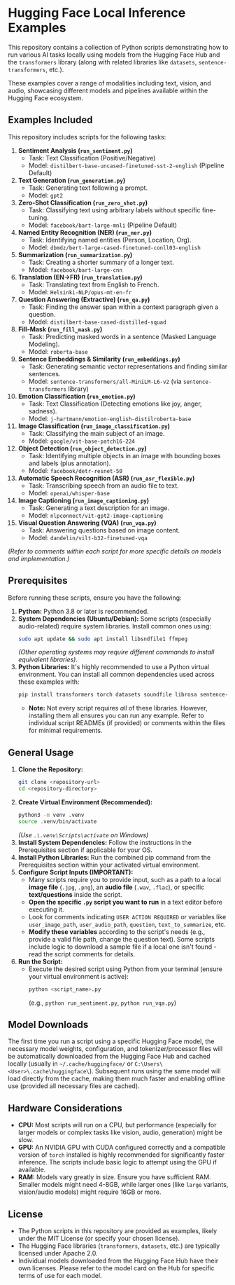 # Hugging Face Local Inference Examples

This repository contains a collection of Python scripts demonstrating how to run various AI tasks locally using models from the Hugging Face Hub and the `transformers` library (along with related libraries like `datasets`, `sentence-transformers`, etc.).

These examples cover a range of modalities including text, vision, and audio, showcasing different models and pipelines available within the Hugging Face ecosystem.

## Examples Included

This repository includes scripts for the following tasks:

1.  **Sentiment Analysis (`run_sentiment.py`)**
    * Task: Text Classification (Positive/Negative)
    * Model: `distilbert-base-uncased-finetuned-sst-2-english` (Pipeline Default)
2.  **Text Generation (`run_generation.py`)**
    * Task: Generating text following a prompt.
    * Model: `gpt2`
3.  **Zero-Shot Classification (`run_zero_shot.py`)**
    * Task: Classifying text using arbitrary labels without specific fine-tuning.
    * Model: `facebook/bart-large-mnli` (Pipeline Default)
4.  **Named Entity Recognition (NER) (`run_ner.py`)**
    * Task: Identifying named entities (Person, Location, Org).
    * Model: `dbmdz/bert-large-cased-finetuned-conll03-english`
5.  **Summarization (`run_summarization.py`)**
    * Task: Creating a shorter summary of a longer text.
    * Model: `facebook/bart-large-cnn`
6.  **Translation (EN->FR) (`run_translation.py`)**
    * Task: Translating text from English to French.
    * Model: `Helsinki-NLP/opus-mt-en-fr`
7.  **Question Answering (Extractive) (`run_qa.py`)**
    * Task: Finding the answer span within a context paragraph given a question.
    * Model: `distilbert-base-cased-distilled-squad`
8.  **Fill-Mask (`run_fill_mask.py`)**
    * Task: Predicting masked words in a sentence (Masked Language Modeling).
    * Model: `roberta-base`
9.  **Sentence Embeddings & Similarity (`run_embeddings.py`)**
    * Task: Generating semantic vector representations and finding similar sentences.
    * Model: `sentence-transformers/all-MiniLM-L6-v2` (via `sentence-transformers` library)
10. **Emotion Classification (`run_emotion.py`)**
    * Task: Text Classification (Detecting emotions like joy, anger, sadness).
    * Model: `j-hartmann/emotion-english-distilroberta-base`
11. **Image Classification (`run_image_classification.py`)**
    * Task: Classifying the main subject of an image.
    * Model: `google/vit-base-patch16-224`
12. **Object Detection (`run_object_detection.py`)**
    * Task: Identifying multiple objects in an image with bounding boxes and labels (plus annotation).
    * Model: `facebook/detr-resnet-50`
13. **Automatic Speech Recognition (ASR) (`run_asr_flexible.py`)**
    * Task: Transcribing speech from an audio file to text.
    * Model: `openai/whisper-base`
14. **Image Captioning (`run_image_captioning.py`)**
    * Task: Generating a text description for an image.
    * Model: `nlpconnect/vit-gpt2-image-captioning`
15. **Visual Question Answering (VQA) (`run_vqa.py`)**
    * Task: Answering questions based on image content.
    * Model: `dandelin/vilt-b32-finetuned-vqa`

*(Refer to comments within each script for more specific details on models and implementation.)*

## Prerequisites

Before running these scripts, ensure you have the following:

1.  **Python:** Python 3.8 or later is recommended.
2.  **System Dependencies (Ubuntu/Debian):** Some scripts (especially audio-related) require system libraries. Install common ones using:
    ```bash
    sudo apt update && sudo apt install libsndfile1 ffmpeg
    ```
    *(Other operating systems may require different commands to install equivalent libraries).*
3.  **Python Libraries:** It's highly recommended to use a Python virtual environment. You can install all common dependencies used across these examples with:
    ```bash
    pip install transformers torch datasets soundfile librosa sentence-transformers Pillow torchvision timm requests
    ```
    * **Note:** Not every script requires *all* of these libraries. However, installing them all ensures you can run any example. Refer to individual script READMEs (if provided) or comments within the files for minimal requirements.

## General Usage

1.  **Clone the Repository:**
    ```bash
    git clone <repository-url>
    cd <repository-directory>
    ```
2.  **Create Virtual Environment (Recommended):**
    ```bash
    python3 -m venv .venv
    source .venv/bin/activate
    ```
    *(Use `.\.venv\Scripts\activate` on Windows)*
3.  **Install System Dependencies:** Follow the instructions in the Prerequisites section if applicable for your OS.
4.  **Install Python Libraries:** Run the combined pip command from the Prerequisites section within your activated virtual environment.
5.  **Configure Script Inputs (IMPORTANT):**
    * Many scripts require you to provide input, such as a path to a local **image file** (`.jpg`, `.png`), an **audio file** (`.wav`, `.flac`), or specific **text/questions** inside the script.
    * **Open the specific `.py` script you want to run** in a text editor before executing it.
    * Look for comments indicating `USER ACTION REQUIRED` or variables like `user_image_path`, `user_audio_path`, `question`, `text_to_summarize`, etc.
    * **Modify these variables** according to the script's needs (e.g., provide a valid file path, change the question text). Some scripts include logic to download a sample file if a local one isn't found - read the script comments for details.
6.  **Run the Script:**
    * Execute the desired script using Python from your terminal (ensure your virtual environment is active):
        ```bash
        python <script_name>.py
        ```
        (e.g., `python run_sentiment.py`, `python run_vqa.py`)

## Model Downloads

The first time you run a script using a specific Hugging Face model, the necessary model weights, configuration, and tokenizer/processor files will be automatically downloaded from the Hugging Face Hub and cached locally (usually in `~/.cache/huggingface/` or `C:\Users\<User>\.cache\huggingface\`). Subsequent runs using the same model will load directly from the cache, making them much faster and enabling offline use (provided all necessary files are cached).

## Hardware Considerations

* **CPU:** Most scripts will run on a CPU, but performance (especially for larger models or complex tasks like vision, audio, generation) might be slow.
* **GPU:** An NVIDIA GPU with CUDA configured correctly and a compatible version of `torch` installed is highly recommended for significantly faster inference. The scripts include basic logic to attempt using the GPU if available.
* **RAM:** Models vary greatly in size. Ensure you have sufficient RAM. Smaller models might need 4-8GB, while larger ones (like `large` variants, vision/audio models) might require 16GB or more.

## License

* The Python scripts in this repository are provided as examples, likely under the MIT License (or specify your chosen license).
* The Hugging Face libraries (`transformers`, `datasets`, etc.) are typically licensed under Apache 2.0.
* Individual models downloaded from the Hugging Face Hub have their own licenses. Please refer to the model card on the Hub for specific terms of use for each model.